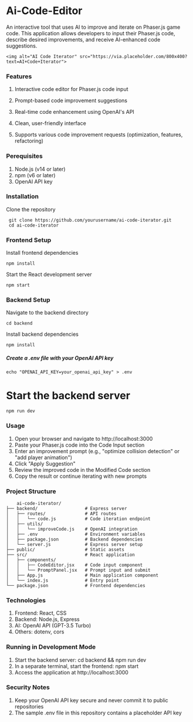 # Ai-Code-Editor
An interactive tool that uses AI to improve and iterate on Phaser.js game code. This application allows developers to input their Phaser.js code, describe desired improvements, and receive AI-enhanced code suggestions.

    <img alt="AI Code Iterator" src="https://via.placeholder.com/800x400?text=AI+Code+Iterator">


### Features
    
  1. Interactive code editor for Phaser.js code input
    
  2. Prompt-based code improvement suggestions
    
  3. Real-time code enhancement using OpenAI's API
    
  4. Clean, user-friendly interface
    
  5. Supports various code improvement requests (optimization, features, refactoring)


### Perequisites

1. Node.js (v14 or later)
2. npm (v6 or later)
3. OpenAI API key

### Installation
    
  Clone the repository
  	
     git clone https://github.com/yourusername/ai-code-iterator.git
     cd ai-code-iterator


### Frontend Setup

  Install frontend dependencies
    
    npm install
 Start the React development server
    
    npm start

### Backend Setup

  Navigate to the backend directory
    
    cd backend

  Install backend dependencies
    
    npm install

##### Create a .env file with your OpenAI API key
    echo "OPENAI_API_KEY=your_openai_api_key" > .env

# Start the backend server
    npm run dev

### Usage
1. Open your browser and navigate to http://localhost:3000
2.	Paste your Phaser.js code into the Code Input section
3.	Enter an improvement prompt (e.g., "optimize collision detection" or "add player animation")
4.	Click "Apply Suggestion"
5.	Review the improved code in the Modified Code section
6.	Copy the result or continue iterating with new prompts


### Project Structure
    	ai-code-iterator/
    ├── backend/                  # Express server
    │   ├── routes/               # API routes
    │   │   └── code.js           # Code iteration endpoint
    │   ├── utils/                
    │   │   └── improveCode.js    # OpenAI integration
    │   ├── .env                  # Environment variables
    │   ├── package.json          # Backend dependencies
    │   └── server.js             # Express server setup
    ├── public/                   # Static assets
    ├── src/                      # React application
    │   ├── components/           
    │   │   ├── CodeEditor.jsx    # Code input component
    │   │   └── PromptPanel.jsx   # Prompt input and submit
    │   ├── App.js                # Main application component
    │   └── index.js              # Entry point
    └── package.json              # Frontend dependencies



### Technologies
 1. Frontend: React, CSS
 2. Backend: Node.js, Express
 3. AI: OpenAI API (GPT-3.5 Turbo)
 4. Others: dotenv, cors
    
### Running in Development Mode
 1. Start the backend server: cd backend && npm run dev
 2. In a separate terminal, start the frontend: npm start
 3. Access the application at http://localhost:3000


### Security Notes
 1. Keep your OpenAI API key secure and never commit it to public repositories
 2. The sample .env file in this repository contains a placeholder API key



